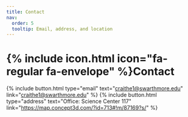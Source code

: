 ```yaml
---
title: Contact
nav:
  order: 5
  tooltip: Email, address, and location
---
```


# {% include icon.html icon="fa-regular fa-envelope" %}Contact

{%
  include button.html
  type="email"
  text="craithe1@swarthmore.edu"
  link="craithe1@swarthmore.edu"
%}
{%
  include button.html
  type="address"
  text="Office: Science Center 117"
  link="https://map.concept3d.com/?id=713#!m/87169?s/"
%}

